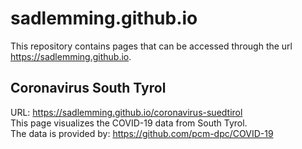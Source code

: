 # sadlemming.github.io

This repository contains pages that can be accessed through the url https://sadlemming.github.io.

## Coronavirus South Tyrol

URL: https://sadlemming.github.io/coronavirus-suedtirol  
This page visualizes the COVID-19 data from South Tyrol.  
The data is provided by: https://github.com/pcm-dpc/COVID-19
